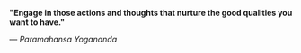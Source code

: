 **"Engage in those actions and thoughts that nurture the good qualities you want to have."**

— _Paramahansa Yogananda_
